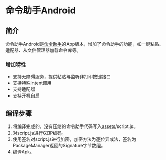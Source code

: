 # 命令助手Android
## 简介
命令助手Android是[命令助手](https://gitee.com/projectxero/cadroid)的App版本，增加了命令助手的功能，如一键粘贴、适配器、从文件管理器加载命令库等。

### 增加特性
* 支持无障碍服务，提供粘贴与监听非打印按键接口
* 支持特殊Intent调用
* 支持适配器
* 支持开机自启

## 编译步骤
1. 将编译完成的，没有压缩的命令助手代码写入[assets](https://gitee.com/projectxero/cadroid/tree/master/src/main/assets)/script.js。
2. 对script.js进行GZIP编码。
3. 使用签名对script.js进行加密，加密方法为逐位异或法，签名为PackageManager返回的Signature字节数组。
4. 编译Apk。

